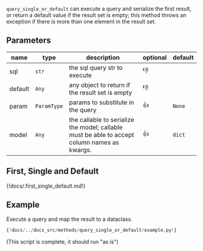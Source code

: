  
`query_single_or_default` can execute a query and serialize the first result, or return a default value if the result
set is empty; this method throws an exception if there is more than one element in the result set.

## Parameters
| name    | type        | description                                                                                   | optional     | default |
|---------|-------------|-----------------------------------------------------------------------------------------------|--------------|---------|
| sql     | `str`       | the sql query str to execute                                                                  | :thumbsdown: |         |
 | default | `Any`       | any object to return if the result set is empty                                               | :thumbsdown: |
| param   | `ParamType` | params to substitute in the query                                                             | :thumbsup:   | `None`  |
 | model   | `Any`       | the callable to serialize the model;  callable must be able to accept column names as kwargs. | :thumbsup:   | `dict`  |


## First, Single and Default
{!docs/.first_single_default.md!}

## Example
Execute a query and map the result to a dataclass.
```python
{!docs/../docs_src/methods/query_single_or_default/example.py!}
```
(This script is complete, it should run "as is")